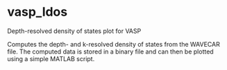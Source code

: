 # vasp_ldos
Depth-resolved density of states plot for VASP

Computes the depth- and k-resolved density of states from the WAVECAR file.
The computed data is stored in a binary file and can then be plotted using
a simple MATLAB script.
